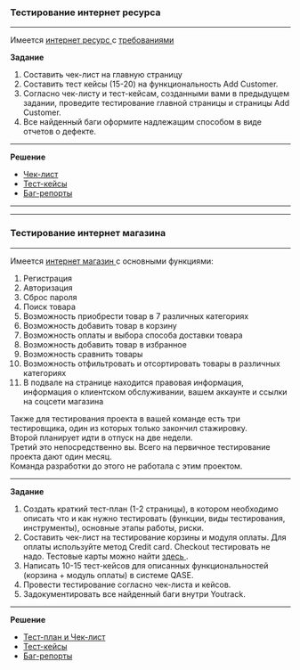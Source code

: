### Тестирование интернет ресурса
<hr>
<p>Имеется <a href="https://demo.guru99.com/telecom/index.html"> интернет ресурс </a> с <a href="https://docs.google.com/spreadsheets/d/17pDHGwkAFIrDY8UlfVdkKrw2lv6KFSYgS0cryyty1Fk/edit#gid=0">требованиями </a>
<p><strong> Задание  </strong></p> 
<ol>
 <li>Составить чек-лист на главную страницу</li>
 <li>Составить тест кейсы (15-20) на функциональность Add Customer.</li>
<li>Согласно чек-листу и тест-кейсам, созданными вами в предыдущем задании, проведите тестирование главной страницы и страницы Add Customer.</li>
<li>Все найденный баги оформите надлежащим способом в виде отчетов о дефекте.</li>
</ol>
<hr>
<p><strong> Решение  </strong></p> 
<ul>
<li> <a href="https://github.com/Dzianis-Brahinets/Web-Testing/blob/87571263bf2151c38beb730db740659241936794/Testing%20Documentation-Check-list-%20GURU99TELECOM%20.xlsx">Чек-лист</a></li>
<li> <a href="https://github.com/Dzianis-Brahinets/Web-Testing/blob/87571263bf2151c38beb730db740659241936794/Testing%20Documentation%20-%20Test%20Cases.pdf">Тест-кейсы</a></li>
<li> <a href="https://github.com/Dzianis-Brahinets/Web-Testing/blob/87571263bf2151c38beb730db740659241936794/Testing%20Documentation%20-Bag%20report.pdf">Баг-репорты</a></li>
</ul>
<hr>
<hr>

### Тестирование интернет магазина
<hr>
<p>Имеется <a href="http://demowebshop.tricentis.com/"> интернет магазин </a> с основными функциями: 
<ol> <li>Регистрация</li>
<li>Авторизация</li>
<li>Сброс пароля</li>
<li>Поиск товара</li>
<li>Возможность приобрести товар в 7 различных категориях</li>
<li>Возможность добавить товар в корзину</li>
<li>Возможность оплаты и выбора способа доставки товара</li>
<li>Возможность добавить товар в избранное</li>
<li>Возможность сравнить товары</li>
<li>Возможность отфильтровать и отсортировать товары в различных категориях</li>
<li>В подвале на странице находится правовая информация, информация о клиентском обслуживании, вашем аккаунте и ссылки на соцсети магазина</li>
 </ol>
 <p>Также для тестирования проекта в вашей команде есть три тестировщика, один из которых только закончил стажировку.<br>
 Второй планирует идти в отпуск на две недели.<br>
 Третий это непосредственно вы. Всего на первичное тестирование проекта дают один месяц.<br>
 Команда разработки до этого не работала с этим проектом.</p></p>
<hr>
 <p><strong> Задание  </strong></p> 
 <ol>
 <li>Создать краткий тест-план (1-2 страницы), в котором необходимо описать что и как нужно тестировать (функции, виды тестирования, инструменты), основные этапы работы, риски.</li>
 <li>Составить чек-лист на тестирование корзины и модуля оплаты. Для оплаты используйте метод Credit card. Checkout тестировать не надо. Тестовые карты можно найти <a href="https://docs.assist.ru/pages/viewpage.action?pageId=5767473"> здесь </a>.</li>
<li>Написать 10-15 тест-кейсов для описанных функциональностей (корзина + модуль оплаты) в системе QASE.</li>
<li>Провести тестирование согласно чек-листа и кейсов.</li>
<li>Задокументировать все найденный баги внутри Youtrack.</li>
</ol>
<hr>
<p><strong> Решение  </strong></p> 
<ul>
<li> <a href="https://github.com/Dzianis-Brahinets/Web-Testing/blob/54a31d02501c1104f4f5191caab7cec24092f1ce/Web%20App%20Testing%20-Test%20plan-Check-list%20.xlsx">Тест-план и Чек-лист</a></li>
<li> <a href="https://github.com/Dzianis-Brahinets/Web-Testing/blob/54a31d02501c1104f4f5191caab7cec24092f1ce/Web%20App%20Testing%20-%20Test%20Cases.pdf">Тест-кейсы</a></li>
<li> <a href="https://github.com/Dzianis-Brahinets/Web-Testing/blob/54a31d02501c1104f4f5191caab7cec24092f1ce/Web%20App%20Testing-%20Bag%20reports%20.pdf">Баг-репорты</a></li>
</ul>